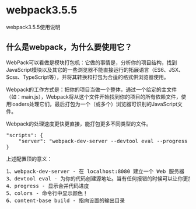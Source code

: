# webpack3.5.5
webpack3.5.5使用说明

<h2>什么是webpack，为什么要使用它？</h2>
<p>WebPack可以看做是模块打包机：它做的事情是，分析你的项目结构，找到JavaScript模块以及其它的一些浏览器不能直接运行的拓展语言（ES6、JSX、Scss、TypeScript等），并将其转换和打包为合适的格式供浏览器使用。</p>
<p>Webpack的工作方式是：把你的项目当做一个整体，通过一个给定的主文件（如：main.js），Webpack将从这个文件开始找到你的项目的所有依赖文件，使用loaders处理它们，最后打包为一个（或多个）浏览器可识别的JavaScript文件。</p>
<p>Webpack的处理速度更快更直接，能打包更多不同类型的文件。</p>

<pre>
"scripts": {
    "server": "webpack-dev-server --devtool eval --progress --colors --hot"
}
</pre>
<p>上述配置顶的意义：</p>
<pre>
1、webpack-dev-server - 在 localhost:8080 建立一个 Web 服务器
3、devtool eval - 为你的代码创建源地址。当有任何报错的时候可以让你更加精确地定位到文件和行号
4、progress - 显示合并代码进度
5、colors - 命令行中显示颜色！
6、content-base build - 指向设置的输出目录
</pre>

